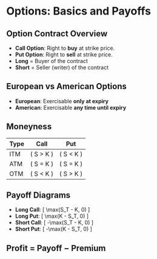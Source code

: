 # Options: Basics and Payoffs

## Option Contract Overview

- **Call Option**: Right to **buy** at strike price.
- **Put Option**: Right to **sell** at strike price.
- **Long** = Buyer of the contract
- **Short** = Seller (writer) of the contract

## European vs American Options

- **European**: Exercisable **only at expiry**
- **American**: Exercisable **any time until expiry**

## Moneyness

| Type   | Call               | Put                |
|--------|--------------------|--------------------|
| ITM    | \( S > K \)        | \( S < K \)        |
| ATM    | \( S = K \)        | \( S = K \)        |
| OTM    | \( S < K \)        | \( S > K \)        |

## Payoff Diagrams

- **Long Call**: \[ \max(S_T - K, 0) \]
- **Long Put**: \[ \max(K - S_T, 0) \]
- **Short Call**: \[ -\max(S_T - K, 0) \]
- **Short Put**: \[ -\max(K - S_T, 0) \]

## Profit = Payoff − Premium

